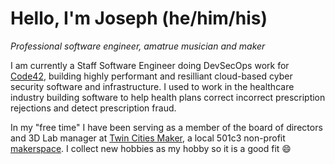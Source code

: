 # Hello, I'm Joseph (he/him/his)
_*Professional software engineer, amatrue musician and maker*_

I am currently a Staff Software Engineer doing DevSecOps work for [Code42](code42.com), building highly performant and resilliant cloud-based cyber security software and infrastructure. I used to work in the healthcare industry building software to help health plans correct incorrect prescription rejections and detect prescription fraud.

In my "free time" I have been serving as a member of the board of directors and 3D Lab manager at [Twin Cities Maker](tcmaker.org), a local 501c3 non-profit [makerspace](https://www.makerspaces.com/what-is-a-makerspace/). I collect new hobbies as my hobby so it is a good fit 😄
